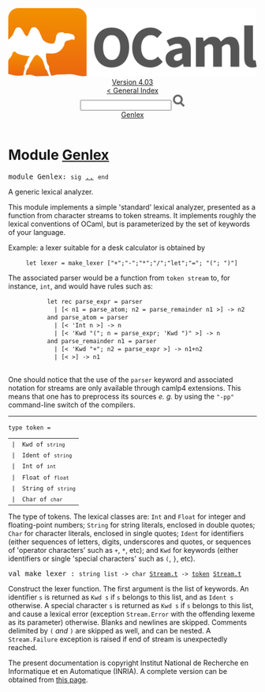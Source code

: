 <!-- ((! set title API !)) ((! set documentation !)) ((! set api !)) ((! set nobreadcrumb !)) -->
<div class="api"><header><nav class="toc brand"><a class="brand" href="https://ocaml.org/"><img src="colour-logo-gray.svg" class="svg" alt="OCaml"></a></nav><nav class="toc"><div class="toc_version"><a href="/docs" id="version-select">Version 4.03</a></div><a href="index.html">&lt; General Index</a><div class="api_search"><input type="text" name="apisearch" id="api_search" oninput="mySearch(false);" onkeypress="this.oninput();" onclick="this.oninput();" onpaste="this.oninput();">
<img src="search_icon.svg" alt="Search" class="svg" onclick="mySearch(false)"></div>
<div id="search_results"></div><div class="toc_title"><a href="#top">Genlex</a></div><ul></ul></nav></header>

<h1>Module <a href="type_Genlex.html">Genlex</a></h1>

<pre><span class="keyword">module</span> Genlex: <code class="code"><span class="keyword">sig</span></code> <a href="Genlex.html">..</a> <code class="code"><span class="keyword">end</span></code></pre><div class="info module top">
A generic lexical analyzer.
<p>

   This module implements a simple 'standard' lexical analyzer, presented
   as a function from character streams to token streams. It implements
   roughly the lexical conventions of OCaml, but is parameterized by the
   set of keywords of your language.
</p><p>

   Example: a lexer suitable for a desk calculator is obtained by
   </p><pre class="codepre"><code class="code">&nbsp;&nbsp;&nbsp;&nbsp;&nbsp;<span class="keyword">let</span>&nbsp;lexer&nbsp;=&nbsp;make_lexer&nbsp;[<span class="string">"+"</span>;<span class="string">"-"</span>;<span class="string">"*"</span>;<span class="string">"/"</span>;<span class="string">"let"</span>;<span class="string">"="</span>;&nbsp;<span class="string">"("</span>;&nbsp;<span class="string">")"</span>]&nbsp;&nbsp;</code></pre>
<p>

   The associated parser would be a function from <code class="code">token stream</code>
   to, for instance, <code class="code">int</code>, and would have rules such as:
</p><p>

   </p><pre class="codepre"><code class="code">&nbsp;&nbsp;&nbsp;&nbsp;&nbsp;&nbsp;&nbsp;&nbsp;&nbsp;&nbsp;&nbsp;<span class="keyword">let</span>&nbsp;<span class="keyword">rec</span>&nbsp;parse_expr&nbsp;=&nbsp;<span class="keyword">parser</span>
&nbsp;&nbsp;&nbsp;&nbsp;&nbsp;&nbsp;&nbsp;&nbsp;&nbsp;&nbsp;&nbsp;&nbsp;&nbsp;<span class="keywordsign">|</span>&nbsp;[&lt;&nbsp;n1&nbsp;=&nbsp;parse_atom;&nbsp;n2&nbsp;=&nbsp;parse_remainder&nbsp;n1&nbsp;&gt;]&nbsp;<span class="keywordsign">-&gt;</span>&nbsp;n2
&nbsp;&nbsp;&nbsp;&nbsp;&nbsp;&nbsp;&nbsp;&nbsp;&nbsp;&nbsp;&nbsp;<span class="keyword">and</span>&nbsp;parse_atom&nbsp;=&nbsp;<span class="keyword">parser</span>
&nbsp;&nbsp;&nbsp;&nbsp;&nbsp;&nbsp;&nbsp;&nbsp;&nbsp;&nbsp;&nbsp;&nbsp;&nbsp;<span class="keywordsign">|</span>&nbsp;[&lt;&nbsp;<span class="keywordsign">'</span><span class="constructor">Int</span>&nbsp;n&nbsp;&gt;]&nbsp;<span class="keywordsign">-&gt;</span>&nbsp;n
&nbsp;&nbsp;&nbsp;&nbsp;&nbsp;&nbsp;&nbsp;&nbsp;&nbsp;&nbsp;&nbsp;&nbsp;&nbsp;<span class="keywordsign">|</span>&nbsp;[&lt;&nbsp;<span class="keywordsign">'</span><span class="constructor">Kwd</span>&nbsp;<span class="string">"("</span>;&nbsp;n&nbsp;=&nbsp;parse_expr;&nbsp;<span class="keywordsign">'</span><span class="constructor">Kwd</span>&nbsp;<span class="string">")"</span>&nbsp;&gt;]&nbsp;<span class="keywordsign">-&gt;</span>&nbsp;n
&nbsp;&nbsp;&nbsp;&nbsp;&nbsp;&nbsp;&nbsp;&nbsp;&nbsp;&nbsp;&nbsp;<span class="keyword">and</span>&nbsp;parse_remainder&nbsp;n1&nbsp;=&nbsp;<span class="keyword">parser</span>
&nbsp;&nbsp;&nbsp;&nbsp;&nbsp;&nbsp;&nbsp;&nbsp;&nbsp;&nbsp;&nbsp;&nbsp;&nbsp;<span class="keywordsign">|</span>&nbsp;[&lt;&nbsp;<span class="keywordsign">'</span><span class="constructor">Kwd</span>&nbsp;<span class="string">"+"</span>;&nbsp;n2&nbsp;=&nbsp;parse_expr&nbsp;&gt;]&nbsp;<span class="keywordsign">-&gt;</span>&nbsp;n1+n2
&nbsp;&nbsp;&nbsp;&nbsp;&nbsp;&nbsp;&nbsp;&nbsp;&nbsp;&nbsp;&nbsp;&nbsp;&nbsp;<span class="keywordsign">|</span>&nbsp;[&lt;&nbsp;&gt;]&nbsp;<span class="keywordsign">-&gt;</span>&nbsp;n1
&nbsp;&nbsp;&nbsp;</code></pre>
<p>

   One should notice that the use of the <code class="code"><span class="keyword">parser</span></code> keyword and associated
   notation for streams are only available through camlp4 extensions. This
   means that one has to preprocess its sources <i>e. g.</i> by using the
   <code class="code"><span class="string">"-pp"</span></code> command-line switch of the compilers.<br>
</p></div>
<hr width="100%">

<pre><code><span id="TYPEtoken"><span class="keyword">type</span> <code class="type"></code>token</span> = </code></pre><table class="typetable">
<tbody><tr>
<td align="left" valign="top">
<code><span class="keyword">|</span></code></td>
<td align="left" valign="top">
<code><span id="TYPEELTtoken.Kwd"><span class="constructor">Kwd</span></span> <span class="keyword">of</span> <code class="type">string</code></code></td>

</tr>
<tr>
<td align="left" valign="top">
<code><span class="keyword">|</span></code></td>
<td align="left" valign="top">
<code><span id="TYPEELTtoken.Ident"><span class="constructor">Ident</span></span> <span class="keyword">of</span> <code class="type">string</code></code></td>

</tr>
<tr>
<td align="left" valign="top">
<code><span class="keyword">|</span></code></td>
<td align="left" valign="top">
<code><span id="TYPEELTtoken.Int"><span class="constructor">Int</span></span> <span class="keyword">of</span> <code class="type">int</code></code></td>

</tr>
<tr>
<td align="left" valign="top">
<code><span class="keyword">|</span></code></td>
<td align="left" valign="top">
<code><span id="TYPEELTtoken.Float"><span class="constructor">Float</span></span> <span class="keyword">of</span> <code class="type">float</code></code></td>

</tr>
<tr>
<td align="left" valign="top">
<code><span class="keyword">|</span></code></td>
<td align="left" valign="top">
<code><span id="TYPEELTtoken.String"><span class="constructor">String</span></span> <span class="keyword">of</span> <code class="type">string</code></code></td>

</tr>
<tr>
<td align="left" valign="top">
<code><span class="keyword">|</span></code></td>
<td align="left" valign="top">
<code><span id="TYPEELTtoken.Char"><span class="constructor">Char</span></span> <span class="keyword">of</span> <code class="type">char</code></code></td>

</tr></tbody></table>

<div class="info ">
The type of tokens. The lexical classes are: <code class="code"><span class="constructor">Int</span></code> and <code class="code"><span class="constructor">Float</span></code>
   for integer and floating-point numbers; <code class="code"><span class="constructor">String</span></code> for
   string literals, enclosed in double quotes; <code class="code"><span class="constructor">Char</span></code> for
   character literals, enclosed in single quotes; <code class="code"><span class="constructor">Ident</span></code> for
   identifiers (either sequences of letters, digits, underscores
   and quotes, or sequences of 'operator characters' such as
   <code class="code">+</code>, <code class="code">*</code>, etc); and <code class="code"><span class="constructor">Kwd</span></code> for keywords (either identifiers or
   single 'special characters' such as <code class="code">(</code>, <code class="code">}</code>, etc).<br>
</div>


<pre><span id="VALmake_lexer"><span class="keyword">val</span> make_lexer</span> : <code class="type">string list -&gt; char <a href="Stream.html#TYPEt">Stream.t</a> -&gt; <a href="Genlex.html#TYPEtoken">token</a> <a href="Stream.html#TYPEt">Stream.t</a></code></pre><div class="info ">
Construct the lexer function. The first argument is the list of
   keywords. An identifier <code class="code">s</code> is returned as <code class="code"><span class="constructor">Kwd</span> s</code> if <code class="code">s</code>
   belongs to this list, and as <code class="code"><span class="constructor">Ident</span> s</code> otherwise.
   A special character <code class="code">s</code> is returned as <code class="code"><span class="constructor">Kwd</span> s</code> if <code class="code">s</code>
   belongs to this list, and cause a lexical error (exception
   <code class="code"><span class="constructor">Stream</span>.<span class="constructor">Error</span></code> with the offending lexeme as its parameter) otherwise.
   Blanks and newlines are skipped. Comments delimited by <code class="code">(*</code> and <code class="code">*)</code>
   are skipped as well, and can be nested. A <code class="code"><span class="constructor">Stream</span>.<span class="constructor">Failure</span></code> exception
   is raised if end of stream is unexpectedly reached.<br>
</div>
<div class="copyright">The present documentation is copyright Institut National de Recherche en Informatique et en Automatique (INRIA). A complete version can be obtained from <a href="http://caml.inria.fr/pub/docs/manual-ocaml/">this page</a>.</div></div>